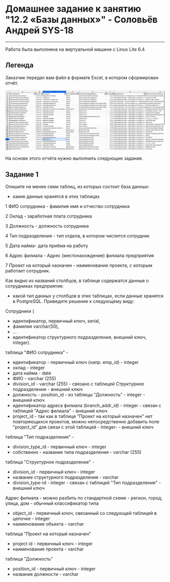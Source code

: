 
# Домашнее задание к занятию "12.2 «Базы данных»" - Соловьёв Андрей SYS-18

---

Работа была выполнена на виртуальной машине с Linux Lite 6.4


## Легенда

Заказчик передал вам файл в формате Excel, в котором сформирован отчёт.

![Exel.png](https://github.com/Andrewsolo1969/12-1-hw/blob/main/img/Exel.png)

На основе этого отчёта нужно выполнить следующие задания.


## Задание 1


Опишите не менее семи таблиц, из которых состоит база данных:

- какие данные хранятся в этих таблицах

1 ФИО сотрудника - фамилия имя и отчество сотрудника

2 Оклад - заработная плата сотрудника

3 Должность -  должность сотрудника

4 Тип подразделения - тип отдела, в котором числится сотрудник

5 Дата найма- дата приёма на работу

6 Адрес филиала - Адрес (местонахождение) филиала предприятия

7 Проект на который назначен - наименование проекта, с которым работает сотрудник.

Как видно из названий столбцов, в таблице содержатся данные о сотрудниках предприятия:

- какой тип данных у столбцов в этих таблицах, если данные хранятся в PostgreSQL.
Приведите решение к следующему виду:

Сотрудники (

  - идентификатор, первичный ключ, serial,
  - фамилия varchar(50),
  - ...
  - идентификатор структурного подразделения, внешний ключ, integer).

таблица "ФИО сотрудника" - 
- идентификатор - первичный ключ (напр. emp_id) - integer
- оклад - integer
- дата найма - date
- ФИО - varchar (255)
- division_id - varchar (255) - связано с таблицей Структурное подразделение - внешний ключ
- должность - position_id - из таблицы "Должность" - integer - внешний ключ
- идентификатор адреса филиала (branch_addr_id) - integer - связан с таблицей "Адрес филиала" - внешний ключ
- project_id - так как в таблице "Проект на который назначен" нет повторяющихся проектов, можно непосредственно добавить поле "project_id" для связи с этой таблицей - integer- - внешний ключ

таблица "Тип подразделения" - 
- division_type_id - первичный ключ - integer
- собственно - название типа подразделения - varchar (255)

таблица "Структурное подразделение" - 
- division_id - первичный ключ - integer 
- название структурного подразделения - varchar
- division_type-id - integer - связан с таблицей "Тип подразделения" - внешний ключ

Адрес филиала - можно разбить по стандартной схеме - регион, город, улица, дом - обычный классификатор типа
- object_id - первичный ключ, связанный со следующей таблицей в цепочке - integer
- наименование объекта - varchar


таблица "Проект на который назначен"
- project id - первичный ключ - integer
- наименование проекта - varchar

таблица "Должность" 
- position_id - первичный ключ - integer
- название должности - varchar












